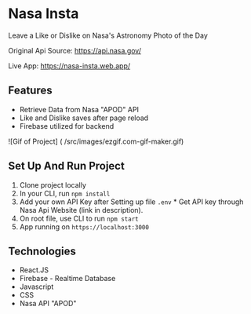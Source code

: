 # Nasa Insta

Leave a Like or Dislike on Nasa's Astronomy Photo of the Day

Original Api Source: https://api.nasa.gov/

Live App: https://nasa-insta.web.app/

## Features

- Retrieve Data from Nasa "APOD" API
- Like and Dislike saves after page reload 
- Firebase utilized for backend

![Gif of Project] ( /src/images/ezgif.com-gif-maker.gif)

## Set Up And Run Project

1. Clone project locally
2. In your CLI, run `npm install`
3. Add your own API Key after Setting up file `.env` 
\* Get API key through Nasa Api Website (link in description).
4. On root file, use CLI to run `npm start`
5. App running on `https://localhost:3000`

## Technologies

- React.JS
- Firebase - Realtime Database
- Javascript
- CSS
- Nasa API "APOD"



